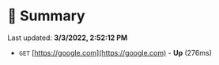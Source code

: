 # 📖 Summary
Last updated: **3/3/2022, 2:52:12 PM**

- `GET` [https://google.com](https://google.com) - **Up** (276ms)
